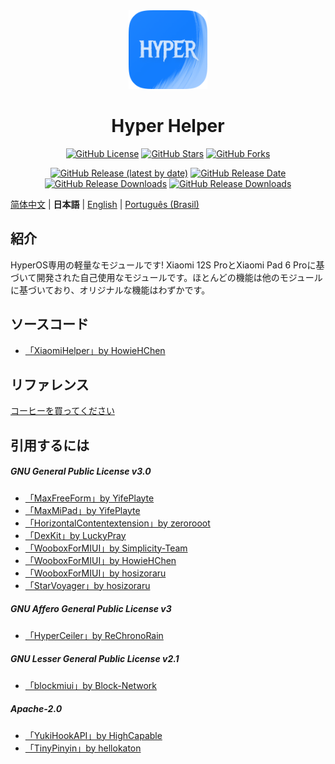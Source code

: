 <div align="center">

<img src="img/app_icon.png" width="25%" alt="app icon"/>

# Hyper Helper

[![GitHub License](https://img.shields.io/github/license/HowieHChen/XiaomiHelper)](https://github.com/HowieHChen/XiaomiHelper/blob/master/LICENSE)
[![GitHub Stars](https://img.shields.io/github/stars/HowieHChen/XiaomiHelper)](https://github.com/HowieHChen/XiaomiHelper/stargazers)
[![GitHub Forks](https://img.shields.io/github/forks/HowieHChen/XiaomiHelper)](https://github.com/HowieHChen/XiaomiHelper/forks)

[![GitHub Release (latest by date)](https://img.shields.io/github/v/release/Xposed-Modules-Repo/dev.lackluster.mihelper)](https://github.com/Xposed-Modules-Repo/dev.lackluster.mihelper/releases/latest)
[![GitHub Release Date](https://img.shields.io/github/release-date/Xposed-Modules-Repo/dev.lackluster.mihelper)](https://github.com/Xposed-Modules-Repo/dev.lackluster.mihelper/releases/latest)
[![GitHub Release Downloads](https://img.shields.io/github/downloads/Xposed-Modules-Repo/dev.lackluster.mihelper/total)](https://github.com/Xposed-Modules-Repo/dev.lackluster.mihelper/releases)
[![GitHub Release Downloads](https://img.shields.io/github/downloads/HowieHChen/XiaomiHelper/total?label=downloads(this))](https://github.com/HowieHChen/XiaomiHelper/releases)

</div>

[简体中文](README.md) | **日本語** | [English](README_EN-US.md) | [Português (Brasil)](README_PT-BR.md)

## 紹介

HyperOS専用の軽量なモジュールです! Xiaomi 12S ProとXiaomi Pad 6 Proに基づいて開発された自己使用なモジュールです。ほとんどの機能は他のモジュールに基づいており、オリジナルな機能はわずかです。

## ソースコード

- [「XiaomiHelper」by HowieHChen](https://github.com/HowieHChen/XiaomiHelper)

## リファレンス

[コーヒーを買ってください](https://github.com/HowieHChen/XiaomiHelper/blob/master/DONATE.md)

## 引用するには

##### GNU General Public License v3.0

- [「MaxFreeForm」by YifePlayte](https://github.com/YifePlayte/MaxFreeForm)
- [「MaxMiPad」by YifePlayte](https://github.com/YifePlayte/MaxMiPad)
- [「HorizontalContentextension」by zerorooot](https://github.com/zerorooot/HorizontalContentextension)
- [「DexKit」by LuckyPray](https://github.com/LuckyPray/DexKit)
- [「WooboxForMIUI」by Simplicity-Team](https://github.com/Simplicity-Team/WooBoxForMIUI)
- [「WooboxForMIUI」by HowieHChen](https://github.com/HowieHChen/WooBoxForMIUI)
- [「WooboxForMIUI」by hosizoraru](https://github.com/hosizoraru/WooBoxForMIUI)
- [「StarVoyager」by hosizoraru](https://github.com/hosizoraru/StarVoyager)

##### GNU Affero General Public License v3

- [「HyperCeiler」by ReChronoRain](https://github.com/ReChronoRain/HyperCeiler)

##### GNU Lesser General Public License v2.1

- [「blockmiui」by Block-Network](https://github.com/Block-Network/blockmiui)

##### Apache-2.0

- [「YukiHookAPI」by HighCapable](https://github.com/HighCapable/YukiHookAPI)
- [「TinyPinyin」by hellokaton](https://github.com/hellokaton/TinyPinyin)
